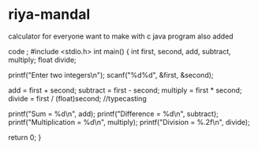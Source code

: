 # riya-mandal
calculator for everyone
want to make with c
java program also added

code ;
#include <stdio.h>
int main()
{
   int first, second, add, subtract, multiply;
   float divide;
 
   printf("Enter two integers\n");
   scanf("%d%d", &first, &second);
 
   add = first + second;
   subtract = first - second;
   multiply = first * second;
   divide = first / (float)second;   //typecasting

   printf("Sum = %d\n", add);
   printf("Difference = %d\n", subtract);
   printf("Multiplication = %d\n", multiply);
   printf("Division = %.2f\n", divide);
 
   return 0;
}
